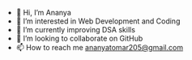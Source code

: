 - 👋 Hi, I’m Ananya
- 👀 I’m interested in Web Development and Coding
- 🌱 I’m currently improving DSA skills
- 💞️ I’m looking to collaborate on GitHub
- 📫 How to reach me ananyatomar205@gmail.com


<!---
Ananyatomar25/Ananyatomar25 is a ✨ special ✨ repository because its `README.md` (this file) appears on your GitHub profile.
You can click the Preview link to take a look at your changes.
--->
